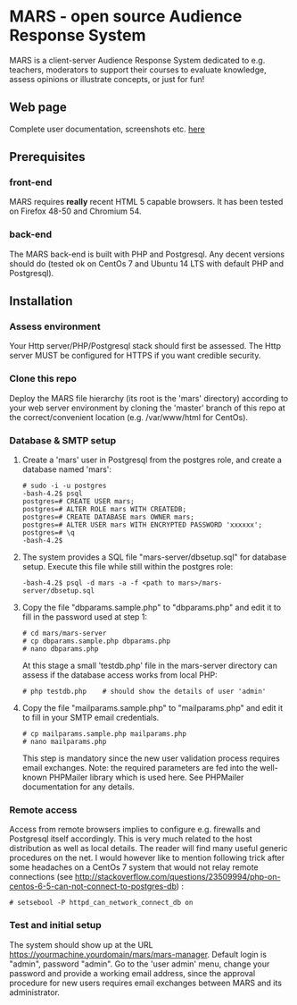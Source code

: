 # MARS - open source Audience Response System

MARS is a client-server Audience Response System dedicated to e.g. teachers, moderators to support their courses to evaluate knowledge, assess opinions or illustrate concepts, or just for fun!

## Web page
Complete user documentation, screenshots etc. [here](https://danielausparis.github.io/mars/)

## Prerequisites
### front-end
MARS requires __really__ recent HTML 5 capable browsers. It has been tested on Firefox 48-50 and Chromium 54.
### back-end
The MARS back-end is built with PHP and Postgresql. Any decent versions should do (tested ok on CentOs 7 and Ubuntu 14 LTS with default PHP and Postgresql).

## Installation

### Assess environment
Your Http server/PHP/Postgresql stack should first be assessed. The Http server MUST be configured for HTTPS if you want credible security.

### Clone this repo
Deploy the MARS file hierarchy (its root is the 'mars' directory) according to your web server environment by cloning the 'master' branch of this repo at the correct/convenient location (e.g. /var/www/html for CentOs).

### Database & SMTP setup

1. Create a 'mars' user in Postgresql from the postgres role, and create a database named 'mars':

    ```
    # sudo -i -u postgres
    -bash-4.2$ psql
    postgres=# CREATE USER mars;
    postgres=# ALTER ROLE mars WITH CREATEDB;
    postgres=# CREATE DATABASE mars OWNER mars;
    postgres=# ALTER USER mars WITH ENCRYPTED PASSWORD 'xxxxxx';
    postgres=# \q
    -bash-4.2$
    ```

2. The system provides a SQL file "mars-server/dbsetup.sql" for database setup. Execute this file while still within the postgres role:

    ```
    -bash-4.2$ psql -d mars -a -f <path to mars>/mars-server/dbsetup.sql 
    ```

3. Copy the file "dbparams.sample.php" to "dbparams.php" and edit it to fill in the password used at step 1:

    ```
    # cd mars/mars-server
    # cp dbparams.sample.php dbparams.php
    # nano dbparams.php
    ```
    
    At this stage a small 'testdb.php' file in the mars-server directory can assess if the database access works from local PHP:

    ```
    # php testdb.php    # should show the details of user 'admin'
    ```
    
4. Copy the file "mailparams.sample.php" to "mailparams.php" and edit it to fill in your SMTP email credentials. 

    ```
    # cp mailparams.sample.php mailparams.php
    # nano mailparams.php
    ```

    This step is mandatory since the new user validation process requires email exchanges. Note: the required parameters are    fed into the well-known PHPMailer library which is used here. See PHPMailer documentation for any details.

### Remote access
Access from remote browsers implies to configure e.g. firewalls and Postgresql itself accordingly. This is very much related to the host distribution as well as local details. The reader will find many useful generic procedures on the net. I would however like to mention following trick after some headaches on a CentOs 7 system that would not relay remote connections (see http://stackoverflow.com/questions/23509994/php-on-centos-6-5-can-not-connect-to-postgres-db) :

```
# setsebool -P httpd_can_network_connect_db on
```

### Test and initial setup
The system should show up at the URL https://yourmachine.yourdomain/mars/mars-manager. Default login is "admin", password "admin". Go to the 'user admin' menu, change your password and provide a working email address, since the approval procedure for new users requires email exchanges between MARS and its administrator.


